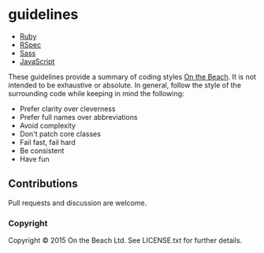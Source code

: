 # guidelines

* [Ruby](/ruby.rb)
* [RSpec](/RSpec.md)
* [Sass](/scss.md)
* [JavaScript](/javascript.md)

These guidelines provide a summary of coding styles [On the Beach](https://www.onthebeach.co.uk). It is not intended to be exhaustive or absolute.  In general, follow the style of the surrounding code while keeping in mind the following:

* Prefer clarity over cleverness
* Prefer full names over abbreviations
* Avoid complexity
* Don't patch core classes
* Fail fast, fail hard
* Be consistent
* Have fun

## Contributions

Pull requests and discussion are welcome.

### Copyright

Copyright &copy; 2015 On the Beach Ltd. See LICENSE.txt for
further details.
